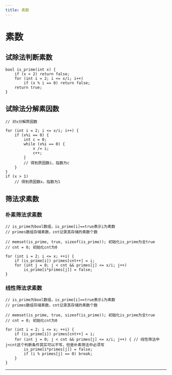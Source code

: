 ```yaml
---
title: 素数
---
```


# 素数

<script type="text/javascript" src="/include/head.js"></script>

## 试除法判断素数

```
bool is_prime(int x) {
    if (x < 2) return false;
    for (int i = 2; i <= x/i; i++)
        if (x % i == 0) return false;
    return true;
}
```

## 试除法分解素因数

```
// 对x分解质因数

for (int i = 2; i <= x/i; i++) {
    if (x%i == 0) {
        int c = 0;
        while (x%i == 0) {
            x /= i;
            c++;
        }
        // 得到质因数i，指数为c
    }
}
if (x > 1)
    // 得到质因数x，指数为1
```

## 筛法求素数

### 朴素筛法求素数

```
// is_prime为bool数组，is_prime[i]==true表示i为素数
// primes数组存储素数，cnt记录其存储的素数个数

// memset(is_prime, true, sizeof(is_prime)); 初始化is_prime为全true
// cnt = 0; 初始化cnt为0

for (int i = 2; i <= x; ++i) {
    if (is_prime[i]) primes[cnt++] = i;
    for (int j = 0; j < cnt && primes[j] <= x/i; j++)
        is_prime[i*primes[j]] = false;
}
```

### 线性筛法求素数

```
// is_prime为bool数组，is_prime[i]==true表示i为素数
// primes数组存储素数，cnt记录其存储的素数个数

// memset(is_prime, true, sizeof(is_prime)); 初始化is_prime为全true
// cnt = 0; 初始化cnt为0

for (int i = 2; i <= x; ++i) {
    if (is_prime[i]) primes[cnt++] = i;
    for (int j = 0; j < cnt && primes[j] <= x/i; j++) { // 线性筛法中j<cnt这个判断条件其实可以不写，但是朴素筛法中必须写
        is_prime[i*primes[j]] = false;
        if (i % primes[j] == 0) break;
    }
}
```

---

<script type="text/javascript" src="/include/tail.js"></script>
